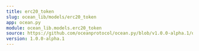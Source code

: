 ```yaml
---
title: erc20_token
slug: ocean_lib/models/erc20_token
app: ocean.py
module: ocean_lib.models.erc20_token
source: https://github.com/oceanprotocol/ocean.py/blob/v1.0.0-alpha.1/ocean_lib/models/erc20_token.py
version: 1.0.0-alpha.1
---
```

